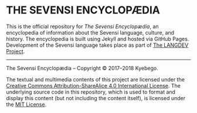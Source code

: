#  THE SEVENSI ENCYCLOPÆDIA  #

This is the official repository for _The Sevensi Encyclopædia_, an encyclopedia of information about the Sevensi language, culture, and history.
The encyclopedia is built using Jekyll and hosted via GitHub Pages.
Development of the Sevensi language takes place as part of [The LANGDEV Project](https://langdev.xyz/).

 - - -

The Sevensi Encyclopædia – Copyright © 2017–2018 Kyebego.

The textual and multimedia contents of this project are licensed under the [Creative Commons Attribution-ShareAlice 4.0 International License](https://creativecommons.org/licenses/by-sa/4.0/).
The underlying source code in this repository, which is used to format and display this content (but not including the content itself), is licensed under the [MIT License](LICENSE.txt).
